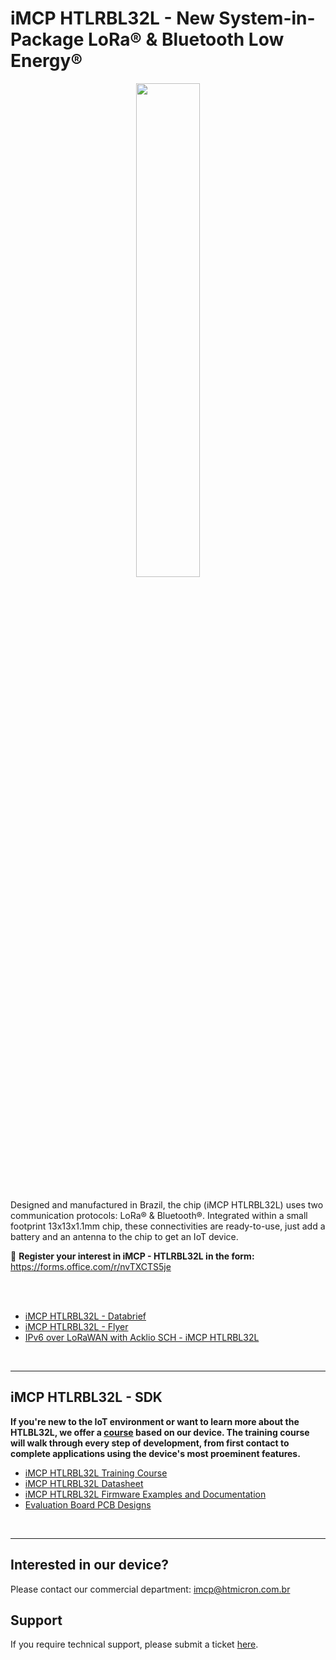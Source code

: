 # iMCP HTLRBL32L - New System-in-Package LoRa® & Bluetooth Low Energy®

<div align="center">
  <img src='.gitkeep/htlrbl32l.png' id="topology" height="45%" width="45%"/>
</div>

<br/>

Designed and manufactured in Brazil, the chip (iMCP HTLRBL32L) uses two communication protocols: LoRa® & Bluetooth®. Integrated within a small footprint 13x13x1.1mm chip, these connectivities are ready-to-use, just add a battery and an antenna to the chip to get an IoT device.

:triangular_flag_on_post: **Register your interest in iMCP - HTLRBL32L in the form:** https://forms.office.com/r/nvTXCTS5je

<br/>

<br/>

* [iMCP HTLRBL32L - Databrief](https://github.com/htmicron/htlrbl32l/blob/LoRaWAN_Expo2022/Documents/Data%20Brief.pdf)
* [iMCP HTLRBL32L - Flyer](https://github.com/htmicron/htlrbl32l/blob/LoRaWAN_Expo2022/Documents/HT%20Micron_iMCP%20HTLRBL32L-SiPLoRaBluetooth.pdf)
* [IPv6 over LoRaWAN with Acklio SCH - iMCP HTLRBL32L](https://github.com/htmicron/htlrbl32l/blob/LoRaWAN_Expo2022/Documents/ACKLIO-SCHConHT%20MicroniMCPHTLRBL32L.pdf)

<br/>
<hr>

## iMCP HTLRBL32L - SDK

**If you're new to the IoT environment or want to learn more about the HTLBL32L, we offer a [course](https://hanaelectronics.com.br/capacitacao/) based on our device. The training course will walk through every step of development, from first contact to complete applications using the device's most proeminent features.**
<br/>
* [iMCP HTLRBL32L Training Course](https://hanaelectronics.com.br/capacitacao/)
* [iMCP HTLRBL32L Datasheet](https://github.com/htmicron/htlrbl32l/tree/documents/HTLRBL32L-Datasheet)
* [iMCP HTLRBL32L Firmware Examples and Documentation](https://github.com/htmicron/htlrbl32l/tree/SDK)
* [Evaluation Board PCB Designs](https://github.com/htmicron/htlrbl32l/tree/documents)
<br/>
<hr>

## Interested in our device?

Please contact our commercial department: imcp@htmicron.com.br

## Support

If you require technical support, please submit a ticket [here](https://forms.clickup.com/30922216/f/xfnf8-16347/KBY0CL3SXRGB73D0GR).
